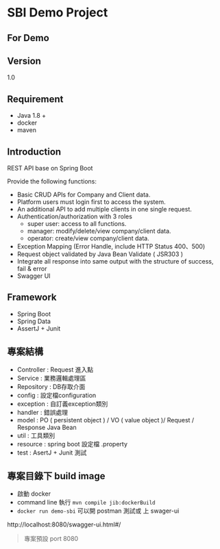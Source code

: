 # SBI Demo Project
For Demo
----
## Version
1.0

## Requirement
- Java 1.8 +
- docker
- maven

## Introduction
REST API base on Spring Boot

Provide the following functions:

- Basic CRUD APIs for Company and Client data.
- Platform users must login first to access the system.
- An additional API to add multiple clients in one single request.
- Authentication/authorization with 3 roles
    - super user: access to all functions.
    - manager: modify/delete/view company/client data.
    - operator: create/view company/client data.
- Exception Mapping (Error Handle, include HTTP Status 400、500)
- Request object validated by Java Bean Validate ( JSR303 )
- Integrate all response into same output with the structure of success, fail & error
- Swagger UI 
## Framework
- Spring Boot
- Spring Data 
- AssertJ + Junit

## 專案結構
- Controller : Request 進入點
- Service : 業務邏輯處理區
- Repository : DB存取介面
- config : 設定檔configuration
- exception : 自訂義exception類別
- handler : 錯誤處理
- model : PO ( persistent object ) / VO ( value object )/ Request / Response Java Bean
- util : 工具類別
- resource : spring boot 設定檔 .property
- test : AsertJ + Junit 測試

## 專案目錄下 build image
- 啟動 docker
- command line 執行 `mvn compile jib:dockerBuild`
- `docker run demo-sbi`
可以開 postman 測試或 上 swager-ui

http://localhost:8080/swagger-ui.html#/

> 專案預設 port 8080
